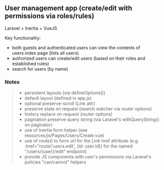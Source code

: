 

## User management app (create/edit with permissions via roles/rules)
Laravel + Inertia + VueJS

Key functionality:

- both guests and authenticated users can view the contents of users.index page (lists all users)
- authorized users can create/edit users (based on their roles and established rules)
- search for users (by name)


### Notes
> - persistent layouts (via defineOptions())
> - default layout (defined in app.js)
> - optional preserve-scroll (Link attr)
> - preserve state on request (search watcher via router options)
> - history replace on request (router options)
> - pagination preserve query string (via Laravel's withQueryString() on paginator)
> - use of Inertia form helper (see resources/js/Pages/Users/Create.vue)
> - use of route() to form url for the Link href attribute (e.g. :href="route('users.edit', {id: user.id}) for the named "/users/{user}/edit" endpoint)
> - provide JS components with user's permissions via Laravel's policies "can/cannot" helpers
